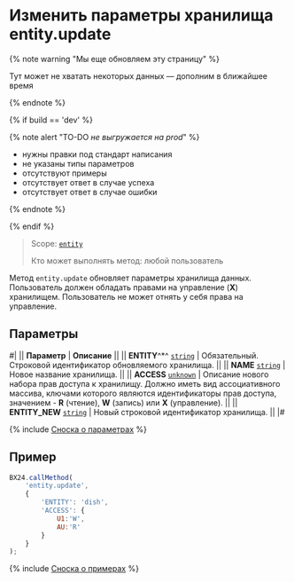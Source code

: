 # Изменить параметры хранилища entity.update

{% note warning "Мы еще обновляем эту страницу" %}

Тут может не хватать некоторых данных — дополним в ближайшее время

{% endnote %}

{% if build == 'dev' %}

{% note alert "TO-DO _не выгружается на prod_" %}

- нужны правки под стандарт написания
- не указаны типы параметров
- отсутствуют примеры
- отсутствует ответ в случае успеха
- отсутствует ответ в случае ошибки

{% endnote %}

{% endif %}

> Scope: [`entity`](../../scopes/permissions.md)
>
> Кто может выполнять метод: любой пользователь

Метод `entity.update` обновляет параметры хранилища данных. Пользователь должен обладать правами на управление (**Х**) хранилищем. Пользователь не может отнять у себя права на управление.

## Параметры

#|
|| **Параметр** | **Описание** ||
|| **ENTITY**^*^
[`string`](../../data-types.md) | Обязательный. Строковой идентификатор обновляемого хранилища. ||
|| **NAME**
[`string`](../../data-types.md) | Новое название хранилища. ||
|| **ACCESS**
[`unknown`](../../data-types.md) | Описание нового набора прав доступа к хранилищу. 
Должно иметь вид ассоциативного массива, ключами которого являются идентификаторы прав доступа, значением - **R** (чтение), **W** (запись) или **X** (управление). ||
|| **ENTITY_NEW**
[`string`](../../data-types.md) | Новый строковой идентификатор хранилища. ||
|#

{% include [Сноска о параметрах](../../../_includes/required.md) %}

## Пример

```javascript
BX24.callMethod(
    'entity.update',
    {
        'ENTITY': 'dish',
        'ACCESS': {
            U1:'W',
            AU:'R'
        }
    }
);
```

{% include [Сноска о примерах](../../../_includes/examples.md) %}